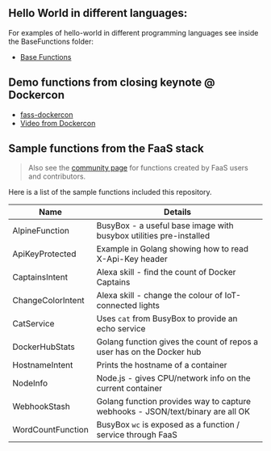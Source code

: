 ## Hello World in different languages:

For examples of hello-world in different programming languages see inside the BaseFunctions folder:

* [Base Functions](https://github.com/alexellis/faas/tree/master/sample-functions/BaseFunctions)

## Demo functions from closing keynote @ Dockercon

* [fass-dockercon](https://github.com/alexellis/faas-dockercon/)
* [Video from Dockercon](https://blog.docker.com/2017/04/dockercon-2017-mobys-cool-hack-sessions/)

## Sample functions from the FaaS stack

> Also see the [community page](https://github.com/alexellis/faas/blob/master/community.md) for functions created by FaaS users and contributors.

Here is a list of the sample functions included this repository.

| Name                   | Details |
|------------------------|-----------------------------------------                          |
| AlpineFunction         | BusyBox - a useful base image with busybox utilities pre-installed        |
| ApiKeyProtected        | Example in Golang showing how to read X-Api-Key header |
| CaptainsIntent         | Alexa skill - find the count of Docker Captains |
| ChangeColorIntent      | Alexa skill - change the colour of IoT-connected lights |
| CatService             | Uses `cat` from BusyBox to provide an echo service |
| DockerHubStats         | Golang function gives the count of repos a user has on the Docker hub |
| HostnameIntent         | Prints the hostname of a container |
| NodeInfo               | Node.js - gives CPU/network info on the current container |
| WebhookStash           | Golang function provides way to capture webhooks - JSON/text/binary are all OK |
| WordCountFunction      | BusyBox `wc` is exposed as a function / service through FaaS |

